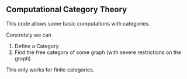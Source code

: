 ## Computational Category Theory

This code allows some basic computations with categories.

Concretely we can
1. Define a Category
2. Find the free category of some graph (with severe restrictions on the graph)

This only works for finite categories.
